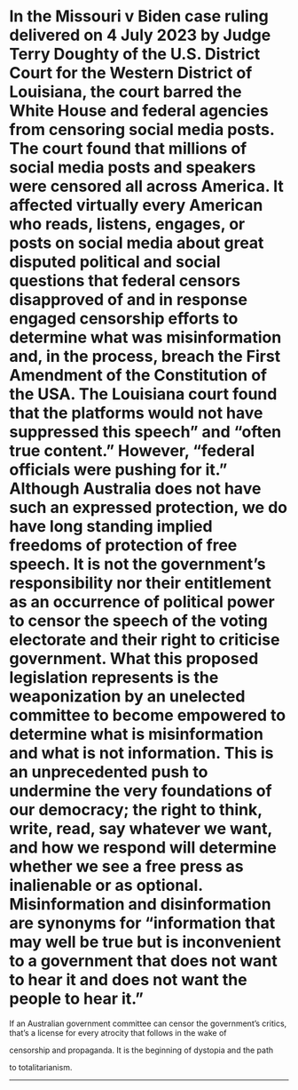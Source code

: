 # In the Missouri v Biden case ruling delivered on 4 July 2023 by Judge Terry Doughty of the U.S. District Court for the Western District of Louisiana, the court barred the White House and federal agencies from censoring social media posts.  The court found that millions of social media posts and speakers were censored all across America. It affected virtually every American who reads, listens, engages, or posts on social media about great disputed political and social questions that federal censors disapproved of and in response engaged censorship efforts to determine what was misinformation and, in the process, breach the First Amendment of the Constitution of the USA. The Louisiana court found that the platforms would not have suppressed this speech” and “often true content.” However, “federal officials were pushing for it.” Although Australia does not have such an expressed protection, we do have long standing implied freedoms of protection of free speech. It is not the government’s responsibility nor their entitlement as an occurrence of political power to censor the speech of the voting electorate and their right to criticise government. What this proposed legislation represents is the weaponization by an unelected committee to become empowered to determine what is misinformation and what is not information. This is an unprecedented push to undermine the very foundations of our democracy; the right to think, write, read, say whatever we want, and how we respond will determine whether we see a free press as inalienable or as optional. Misinformation and disinformation are synonyms for “information that may well be true but is inconvenient to a government that does not want to hear it and does not want the people to hear it.”

 If an Australian government committee can censor the government’s
 critics, that’s a license for every atrocity that follows in the wake of

 censorship and propaganda. It is the beginning of dystopia and the path

 to totalitarianism. 


-----

